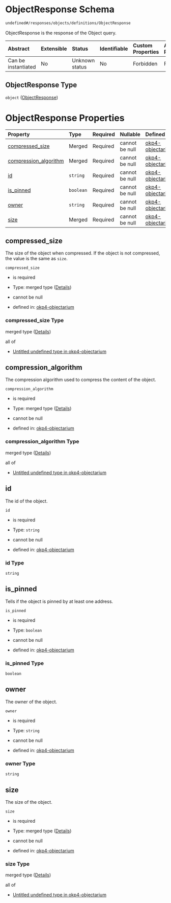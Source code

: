 # ObjectResponse Schema

```txt
undefined#/responses/objects/definitions/ObjectResponse
```

ObjectResponse is the response of the Object query.

| Abstract            | Extensible | Status         | Identifiable | Custom Properties | Additional Properties | Access Restrictions | Defined In                                                                     |
| :------------------ | :--------- | :------------- | :----------- | :---------------- | :-------------------- | :------------------ | :----------------------------------------------------------------------------- |
| Can be instantiated | No         | Unknown status | No           | Forbidden         | Forbidden             | none                | [okp4-objectarium.json\*](schema/okp4-objectarium.json "open original schema") |

## ObjectResponse Type

`object` ([ObjectResponse](okp4-objectarium-responses-objectsresponse-definitions-objectresponse.md))

# ObjectResponse Properties

| Property                                         | Type      | Required | Nullable       | Defined by                                                                                                                                                                                                               |
| :----------------------------------------------- | :-------- | :------- | :------------- | :----------------------------------------------------------------------------------------------------------------------------------------------------------------------------------------------------------------------- |
| [compressed\_size](#compressed_size)             | Merged    | Required | cannot be null | [okp4-objectarium](okp4-objectarium-responses-objectsresponse-definitions-objectresponse-properties-compressed_size.md "undefined#/responses/objects/definitions/ObjectResponse/properties/compressed_size")             |
| [compression\_algorithm](#compression_algorithm) | Merged    | Required | cannot be null | [okp4-objectarium](okp4-objectarium-responses-objectsresponse-definitions-objectresponse-properties-compression_algorithm.md "undefined#/responses/objects/definitions/ObjectResponse/properties/compression_algorithm") |
| [id](#id)                                        | `string`  | Required | cannot be null | [okp4-objectarium](okp4-objectarium-responses-objectsresponse-definitions-objectresponse-properties-id.md "undefined#/responses/objects/definitions/ObjectResponse/properties/id")                                       |
| [is\_pinned](#is_pinned)                         | `boolean` | Required | cannot be null | [okp4-objectarium](okp4-objectarium-responses-objectsresponse-definitions-objectresponse-properties-is_pinned.md "undefined#/responses/objects/definitions/ObjectResponse/properties/is_pinned")                         |
| [owner](#owner)                                  | `string`  | Required | cannot be null | [okp4-objectarium](okp4-objectarium-responses-objectsresponse-definitions-objectresponse-properties-owner.md "undefined#/responses/objects/definitions/ObjectResponse/properties/owner")                                 |
| [size](#size)                                    | Merged    | Required | cannot be null | [okp4-objectarium](okp4-objectarium-responses-objectsresponse-definitions-objectresponse-properties-size.md "undefined#/responses/objects/definitions/ObjectResponse/properties/size")                                   |

## compressed\_size

The size of the object when compressed. If the object is not compressed, the value is the same as `size`.

`compressed_size`

* is required

* Type: merged type ([Details](okp4-objectarium-responses-objectsresponse-definitions-objectresponse-properties-compressed_size.md))

* cannot be null

* defined in: [okp4-objectarium](okp4-objectarium-responses-objectsresponse-definitions-objectresponse-properties-compressed_size.md "undefined#/responses/objects/definitions/ObjectResponse/properties/compressed_size")

### compressed\_size Type

merged type ([Details](okp4-objectarium-responses-objectsresponse-definitions-objectresponse-properties-compressed_size.md))

all of

* [Untitled undefined type in okp4-objectarium](okp4-objectarium-responses-objectsresponse-definitions-objectresponse-properties-compressed_size-allof-0.md "check type definition")

## compression\_algorithm

The compression algorithm used to compress the content of the object.

`compression_algorithm`

* is required

* Type: merged type ([Details](okp4-objectarium-responses-objectsresponse-definitions-objectresponse-properties-compression_algorithm.md))

* cannot be null

* defined in: [okp4-objectarium](okp4-objectarium-responses-objectsresponse-definitions-objectresponse-properties-compression_algorithm.md "undefined#/responses/objects/definitions/ObjectResponse/properties/compression_algorithm")

### compression\_algorithm Type

merged type ([Details](okp4-objectarium-responses-objectsresponse-definitions-objectresponse-properties-compression_algorithm.md))

all of

* [Untitled undefined type in okp4-objectarium](okp4-objectarium-responses-objectsresponse-definitions-objectresponse-properties-compression_algorithm-allof-0.md "check type definition")

## id

The id of the object.

`id`

* is required

* Type: `string`

* cannot be null

* defined in: [okp4-objectarium](okp4-objectarium-responses-objectsresponse-definitions-objectresponse-properties-id.md "undefined#/responses/objects/definitions/ObjectResponse/properties/id")

### id Type

`string`

## is\_pinned

Tells if the object is pinned by at least one address.

`is_pinned`

* is required

* Type: `boolean`

* cannot be null

* defined in: [okp4-objectarium](okp4-objectarium-responses-objectsresponse-definitions-objectresponse-properties-is_pinned.md "undefined#/responses/objects/definitions/ObjectResponse/properties/is_pinned")

### is\_pinned Type

`boolean`

## owner

The owner of the object.

`owner`

* is required

* Type: `string`

* cannot be null

* defined in: [okp4-objectarium](okp4-objectarium-responses-objectsresponse-definitions-objectresponse-properties-owner.md "undefined#/responses/objects/definitions/ObjectResponse/properties/owner")

### owner Type

`string`

## size

The size of the object.

`size`

* is required

* Type: merged type ([Details](okp4-objectarium-responses-objectsresponse-definitions-objectresponse-properties-size.md))

* cannot be null

* defined in: [okp4-objectarium](okp4-objectarium-responses-objectsresponse-definitions-objectresponse-properties-size.md "undefined#/responses/objects/definitions/ObjectResponse/properties/size")

### size Type

merged type ([Details](okp4-objectarium-responses-objectsresponse-definitions-objectresponse-properties-size.md))

all of

* [Untitled undefined type in okp4-objectarium](okp4-objectarium-responses-objectsresponse-definitions-objectresponse-properties-size-allof-0.md "check type definition")
